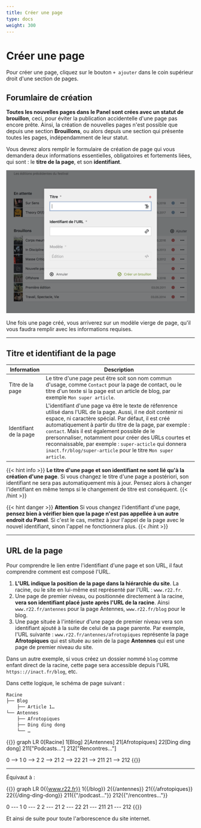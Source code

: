```yaml
---
title: Créer une page
type: docs
weight: 300
---
```


# Créer une page

Pour créer une page, cliquez sur le bouton ```+ ajouter``` dans le coin supérieur droit d'une section de pages.

## Forumlaire de création

**Toutes les nouvelles pages dans le Panel sont crées avec un statut de brouillon**, ceci, pour éviter la publication accidentelle d'une page pas encore prête. Ainsi, la création de nouvelles pages n'est possible que depuis une section **Brouillons**, ou alors depuis une section qui présente toutes les pages, indépendamment de leur statut.

Vous devrez alors remplir le formulaire de création de page qui vous demandera deux informations essentielles, obligatoires et fortements liées, qui sont : le **titre de la page**, et son **identifiant**.

![Formulaire de création de page](page_modal.png)

Une fois une page créé, vous arriverez sur un modèle vierge de page, qu'il vous faudra remplir avec les informations requises.

****

## Titre et identifiant de la page

| Information | Description |
|--------------|-------------|
| Titre de la page | Le titre d'une page peut être soit son nom commun d'usage, comme ```Contact``` pour la page de contact, ou le titre d'un texte si la page est un article de blog, par exemple ```Mon super article```.
| Identifiant de la page | L'identifiant d'une page va être le texte de réfenrence utilisé dans l'URL de la page. Aussi, il ne doit contenir ni espace, ni caractère spécial. Par défaut, il est créé automatiquement à partir du titre de la page, par exemple : ```contact```. Mais il est également possible de le prersonnaliser, notamment pour créer des URLs courtes et reconnaissable, par exemple : ```super-acticle``` qui donnera ```inact.fr/blog/super-article``` pour le titre ```Mon super article```. |

{{< hint info >}}
**Le titre d'une page et son identifiant ne sont lié qu'à la création d'une page**. Si vous changez le titre d'une page a postériori, son identifiant ne sera pas automatiquement mis à jour. Pensez alors à changer l'identifiant en même temps si le changement de titre est conséquent.
{{< /hint >}}

{{< hint danger >}}
**Attention**
Si vous changez l'identifiant d'une page, **pensez bien à vérifier bien que la page n'est pas appellée à un autre endroit du Panel**. Si c'est le cas, mettez à jour l'appel de la page avec le nouvel identifiant, sinon l'appel ne fonctionnera plus.
{{< /hint >}}

****

## URL de la page

Pour comprendre le lien entre l'identifiant d'une page et son URL, il faut comprendre comment est composé l'URL.

1. **L'URL indique la position de la page dans la hiérarchie du site**. La racine, ou le site en lui-même est représenté par l'URL : ```www.r22.fr```.
2. Une page de premier niveau, ou positionnée directement à la racine, **vera son identifiant placé juste après l'URL de la racine**. Ainsi ```www.r22.fr/antennes``` pour la page Antennes, ```www.r22.fr/blog``` pour le blog.
3. Une page située à l'intérieur d'une page de premier niveau vera son identifiant ajouté à la suite de celui de sa page parente. Par exemple, l'URL suivante : ```www.r22.fr/antennes/afrotopiques``` représente la page **Afrotopiques** qui est située au sein de la page **Antennes** qui est une page de premier niveau du site.

Dans un autre exemple, si vous créez un dossier nommé ```blog``` comme enfant direct de la racine, cette page sera accessible depuis l'URL ```https:://inact.fr/blog```, etc.

Dans cette logique, le schéma de page suivant :

```
Racine
├── Blog
    ├── Article 1…
└── Antennes
    ├── Afrotopiques
    ├── Ding ding dong
    └── …
```

{{<mermaid >}}
graph LR
  0[Racine]
  1[Blog]
  2[Antennes]
  21[Afrotopiques]
  22[Ding ding dong]
  211["Podcasts…"]
  212["Rencontres…"]

  0 --> 1
  0 --> 2
  2 --> 21
  2 --> 22
  21 --> 211
  21 --> 212
{{</mermaid >}}

****

Équivaut à :

{{<mermaid>}}
graph LR
  0{{www.r22.fr}}
  1{{/blog}}
  2{{/antennes}}
  21{{/afrotopiques}}
  22{{/ding-ding-dong}}
  211{{"/podcast…"}}
  212{{"/rencontres…"}}

  0 --- 1
  0 --- 2
  2 --- 21
  2 --- 22
  21 --- 211
  21 --- 212
{{</mermaid>}}

Et ainsi de suite pour toute l'arborescence du site internet.
